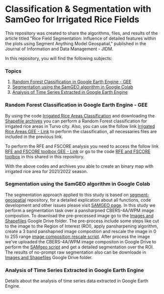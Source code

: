 # Classification & Segmentation with SamGeo for Irrigated Rice Fields

This repository was created to share the algorithms, files, and results of the article titled "Rice Field Segmentation: Influence of detailed features within the plots using Segment Anything Model Geospatial," published in the Journal of Information and Data Management - JIDM.

In this repository, you will find the following subjects:

### Topics

1. [Random Forest Classification in Google Earth Engine - GEE](#random-forest-classification-in-google-earth-engine---gee)
2. [Segmentation using the SamGEO algorithm in Google Colab](#segmentation-using-the-samgeo-algorithm-in-google-colab)
3. [Analysis of Time Series Extracted in Google Earth Engine](#analysis-of-time-series-extracted-in-google-earth-engine)

### Random Forest Classification in Google Earth Engine - GEE

By using the code [Irrigated Rice Areas Classification](RiceAreasClassification.js) and downloading the [Shapefile archives](Shapefiles) you can perform a Random Forest classification for irrigated rice areas in Turvo city. Also, you can use the follow link [Irrigated Rice Areas GEE - Link](https://code.earthengine.google.com/2ce75e8e35d500b803a56bdedd2f83b5) to perform the classification, all necessaries files are included in the previous link.

To perform the RFE and FSCORE analysis you need to access the follow link [RFE and FSCORE toolbox GEE - Link](https://code.earthengine.google.com/56e7af7a64fbdc0a364cee7b3ec3faa2) or go to the code [RFE and FSCORE toolbox](RFE_FSCORE_toolbox.js) in this shared in this repository.

With the above codes and archives you able to create an binary map with irrigated rice area for 2021/2022 season.

### Segmentation using the SamGEO algorithm in Google Colab

The segmentation approach applied to this study is based on [segment-geospatial](https://github.com/opengeos/segment-geospatial) repository, for a detailed explication about all functions, code development and other issues please visit [SAMGEO page](https://samgeo.gishub.org/).
In this study we perform a segmentation task over a pansharpned CBERS-4A/WPM image compostion. To download the pre-precessed image go to the [Images and Shapefiles](https://drive.google.com/drive/folders/1tRkOSdJ8wUMZbmBNreSMaNqGLGaC_8BZ?usp=sharing) Google Drive folder. The pre-process include some steps like cut to the image to the Region of Interest (ROI), apply pansharpening algorithm, create a 3 band panshapned image compostion and rescale the image in 0 to 255 range [image composition rescale script](rescale_ImageCompositon.py).
After process the image we've uploaded the CBERS-4A/WPM image compositon in Google Drive to perform the [SAMgeo script](SAMgeo_script.py) and get a detailed segmentation over the ROI.
The results of no-prompt raw segmentation also can be downloade in [Images and Shapefiles](https://drive.google.com/drive/folders/1tRkOSdJ8wUMZbmBNreSMaNqGLGaC_8BZ?usp=sharing) Google Drive folder.

### Analysis of Time Series Extracted in Google Earth Engine

Details about the analysis of time series data extracted in Google Earth Engine.

